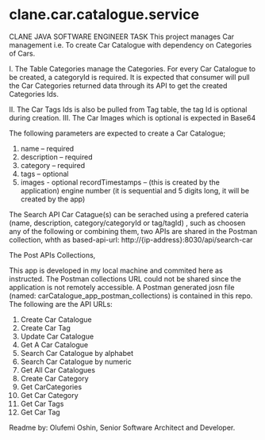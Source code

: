# clane.car.catalogue.service
CLANE JAVA SOFTWARE ENGINEER TASK
This project manages Car management i.e. To create Car Catalogue with dependency on Categories of Cars.

I. The Table Categories manage the Categories. For every Car Catalogue to be created, a categoryId is required. It is expected that consumer will
   pull the Car Categories returned data through its API to get the created Categories Ids. 

II. The Car Tags Ids is also be pulled from Tag table, the tag Id is optional during creation.
III. The Car Images which is optional is expected in Base64

The following parameters are expected to create a Car Catalogue;
1. name – required
2. description – required
3. category – required
4. tags – optional
5. images - optional
recordTimestamps – (this is created by the application)
engine number (it is sequential and 5 digits long, it will be created by the app)

The Search API
Car Catague(s) can be serached using a prefered cateria (name, description, category/categoryId or tag/tagId)
, such as choosen any of the following or combining them, two APIs are shared in the Postman collection, whth
as based-api-url: http://{ip-address}:8030/api/search-car

The Post APIs Collections,

This app is developed in my local machine and commited here as instructed. The Postman collections URL could not be shared since the application is not remotely accessible.
A Postman generated josn file (named: carCatalogue_app_postman_collections) is contained in this repo.
The following are the API URLs:
1. Create Car Catalogue
2. Create Car Tag
3. Update Car Catalogue
4. Get A Car Catalogue
5. Search Car Catalogue by alphabet
6. Search Car Catalogue by numeric
7. Get All Car Catalogues
8. Create Car Category
9. Get CarCategories
10. Get Car Category
11. Get Car Tags
12. Get  Car Tag





Readme by: Olufemi Oshin, Senior Software Architect and Developer.

